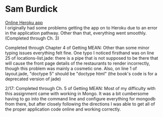 # Sam Burdick

[Online Heroku app](https://stormy-everglades-97873.herokuapp.com/)  
I originally had some problems getting the app on to Heroku due to an error in the application pathway. Other
than that, everything went smoothly.
(Completed through Ch. 3)

Completed through Chapter 4 of Getting MEAN: Other than some minor typing issues everything felt fine. One typo I noticed firsthand was on line 25 of locations-list.jade: there is a pipe that is not supposed to be there that will cause the front page details of the restaurants to render incorrectly, though this problem was mainly a cosmetic one.
Also, on line 1 of layout.jade, "doctype 5" should be "doctype html" (the book's code is for a deprecated version of jade)

2/17: Completed through Ch. 5 of Getting MEAN: Most of my difficulty with this  assignment came with working in Mongo. It was a bit cumbersome having to go into the command line and configure everything for mongodb from there, but after closely following the directions I was able to get all of the proper application code online and working correctly. 
